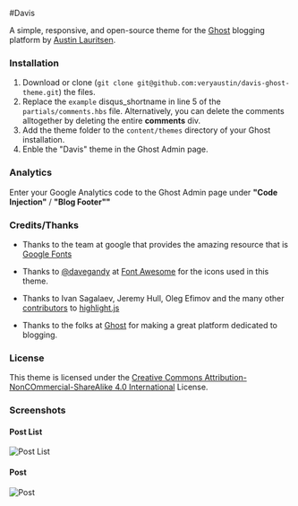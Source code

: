 #Davis

A simple, responsive, and open-source theme for the [Ghost](http://ghost.org) blogging platform by [Austin Lauritsen](http://veryaustin.com).

### Installation

1. Download or clone (`git clone git@github.com:veryaustin/davis-ghost-theme.git`) the files.
2. Replace the `example` disqus_shortname in line 5 of the  `partials/comments.hbs` file. Alternatively, you can delete the comments alltogether by deleting the entire **comments** div.
3. Add the theme folder to the `content/themes` directory of your Ghost installation.
4. Enble the "Davis" theme in the Ghost Admin page.

### Analytics
Enter your Google Analytics code to the Ghost Admin page under **"Code Injection"** / **"Blog Footer""**

### Credits/Thanks
* Thanks to the team at google that provides the amazing resource that is [Google Fonts](http://fonts.google.com)

* Thanks to [@davegandy](https://twitter.com/davegandy) at [Font Awesome](http://fontawesome.io/) for the icons used in this theme.

* Thanks to Ivan Sagalaev, Jeremy Hull, Oleg Efimov and the many other [contributors](https://github.com/isagalaev/highlight.js/blob/master/AUTHORS.en.txt) to [highlight.js](http://highlightjs.org)

* Thanks to the folks at [Ghost](http://ghost.org) for making a great platform dedicated to blogging.

### License
This theme is licensed under the [Creative Commons Attribution-NonCOmmercial-ShareAlike 4.0 International](https://creativecommons.org/licenses/by-nc-sa/4.0/) License.

### Screenshots

#### Post List

![Post List](http://raw.github.com/veryaustin/davis-ghost-theme/master/screenshots/index.png)

#### Post

![Post](http://raw.github.com/veryaustin/davis-ghost-theme/master/screenshots/post.png)
